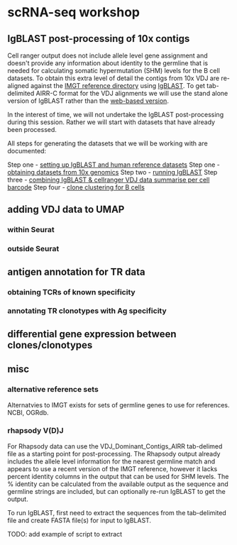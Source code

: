 # scRNA-seq workshop

## IgBLAST post-processing of 10x contigs

Cell ranger output does not include allele level gene assignment and doesn't provide any information about identity to the germline that is needed for calculating somatic hypermutation (SHM) levels for the B cell datasets. To obtain this extra level of detail the contigs from 10x VDJ are re-aligned against the [IMGT reference directory](https://www.imgt.org/vquest/refseqh.html) using [IgBLAST](https://www.ncbi.nlm.nih.gov/igblast/igblast.cgi). To get tab-delimited AIRR-C format for the VDJ alignments we will use the stand alone version of IgBLAST rather than the [web-based version](https://ncbi.github.io/igblast/).

In the interest of time, we will not undertake the IgBLAST post-processing during this session. Rather we will start with datasets that have already been processed. 

All steps for generating the datasets that we will be working with are documented:

Step one - [setting up IgBLAST and human reference datasets](docs/igblast_setup.md)
Step one - [obtaining datasets from 10x genomics](docs/datasets.md)
Step two - [running IgBLAST](docs/running_igblast.md)
Step three - [combining IgBLAST & cellranger VDJ data summarise per cell barcode](https://kjlj.github.io/scRNA-seq_VDJ/docs/joining_cellranger_igblast.html)
Step four - [clone clustering for B cells](https://kjlj.github.io/scRNA-seq_VDJ/docs/building_b_cell_clones.html)

## adding VDJ data to UMAP

### within Seurat

### outside Seurat 

## antigen annotation for TR data

### obtaining TCRs of known specificity

### annotating TR clonotypes with Ag specificity 

## differential gene expression between clones/clonotypes

## misc

### alternative reference sets

Alternatvies to IMGT exists for sets of germline genes to use for references. NCBI, OGRdb.

### rhapsody V(D)J

For Rhapsody data can use the VDJ_Dominant_Contigs_AIRR tab-delimed file as a starting point for post-processing. The Rhapsody output already includes the allele level information for the nearest germline match and appears to use a recent version of the IMGT reference, however it lacks percent identity columns in the output that can be used for SHM levels. The % identity can be calculated from the available output as the sequence and germline strings are included, but can optionally re-run IgBLAST to get the output.

To run IgBLAST, first need to extract the sequences from the tab-delimited file and create FASTA file(s) for input to IgBLAST.

TODO: add example of script to extract
